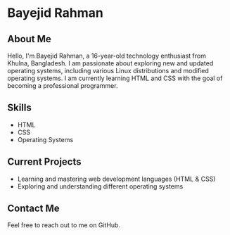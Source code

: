 
# Bayejid Rahman

## About Me
Hello, I'm Bayejid Rahman, a 16-year-old technology enthusiast from Khulna, Bangladesh. I am passionate about exploring new and updated operating systems, including various Linux distributions and modified operating systems. I am currently learning HTML and CSS with the goal of becoming a professional programmer.

## Skills
- HTML
- CSS
- Operating Systems

## Current Projects
- Learning and mastering web development languages (HTML & CSS)
- Exploring and understanding different operating systems

## Contact Me
Feel free to reach out to me on GitHub.

